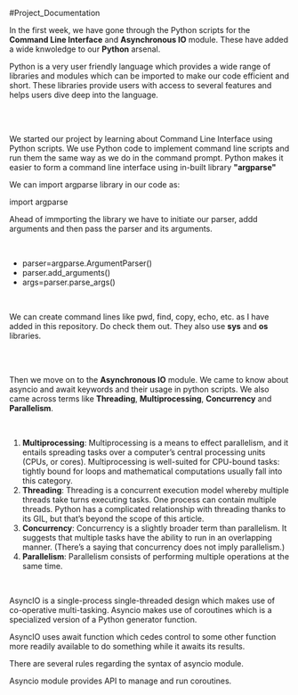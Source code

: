 #Project_Documentation

<p>In the first week, we have gone through the Python scripts for the <b>Command Line Interface</b> and <b>Asynchronous IO</b> module. These have added a wide knwoledge to our <b>Python</b> arsenal.
</p>
<p>
Python is a very user friendly language which provides a wide range of libraries and modules which can be imported to make our code efficient and short. These libraries provide users with access to several features and helps users dive deep into the language.
</p>
<br><br>
<p>
We started our project by learning about Command Line Interface using Python scripts. We use Python code to implement command line scripts and run them the same way as we do in the command prompt. Python makes it easier to form a command line interface using in-built library <b>"argparse"</b>
</p>
We can import argparse library in our code as:
<p>
import argparse
</p>
<p>
Ahead of immporting the library we have to initiate our parser, addd arguments and then pass the parser and its arguments.
</p>
<br>
<ul type="dashed">
    <li>parser=argparse.ArgumentParser()</li>
    <li>parser.add_arguments()</li>
    <li>args=parser.parse_args()</li>
</ul>
<br>
<p>
We can create command lines like pwd, find, copy, echo, etc. as  I have added in this repository. Do check them out. They also use <b>sys</b> and <b>os</b> libraries.
</p>
<br><br>
<p>
Then we move on to the <b>Asynchronous IO</b> module. We came to know about asyncio and await keywords and their usage in python scripts. We also came across terms like <b>Threading</b>, <b>Multiprocessing</b>, <b>Concurrency</b> and <b>Parallelism</b>. 
</p>
<br>
<ol>
    <li><b>Multiprocessing</b>: Multiprocessing is a means to effect parallelism, and it entails spreading tasks over a computer’s central processing units (CPUs, or cores). Multiprocessing is well-suited for CPU-bound tasks: tightly bound for loops and mathematical computations usually fall into this category.</li>
    <li><b>Threading</b>: Threading is a concurrent execution model whereby multiple threads take turns executing tasks. One process can contain multiple threads. Python has a complicated relationship with threading thanks to its GIL, but that’s beyond the scope of this article.</li>
    <li><b>Concurrency</b>: Concurrency is a slightly broader term than parallelism. It suggests that multiple tasks have the ability to run in an overlapping manner. (There’s a saying that concurrency does not imply parallelism.)</li>
    <li><b>Parallelism</b>: Parallelism consists of performing multiple operations at the same time.</li>
</ol>
<br>
<p>
AsyncIO is a single-process single-threaded design which makes use of co-operative multi-tasking. Asyncio makes use of coroutines which is a specialized version of a Python generator function.
</p>
<p>
AsyncIO uses await function which cedes control to some other function more readily available to do something while it awaits its results.
</p>
<p>
There are several rules regarding the syntax of asyncio module.
</p>
<p>
Asyncio module provides API to manage and run coroutines.
</p>
